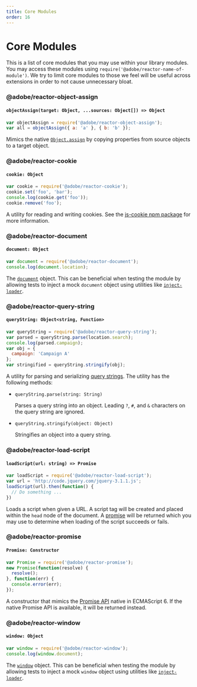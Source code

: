 ```yaml
---
title: Core Modules
order: 16
---
```


# Core Modules

This is a list of core modules that you may use within your library modules. You may access these modules using `require('@adobe/reactor-name-of-module')`. We try to limit core modules to those we feel will be useful across extensions in order to not cause unnecessary bloat.

### @adobe/reactor-object-assign

#### `objectAssign(target: Object, ...sources: Object[]) => Object`

```javascript
var objectAssign = require('@adobe/reactor-object-assign');
var all = objectAssign({ a: 'a' }, { b: 'b' });
```

Mimics the native [`Object.assign`](https://developer.mozilla.org/en-US/docs/Web/JavaScript/Reference/Global_Objects/Object/assign) by copying properties from source objects to a target object.

### @adobe/reactor-cookie

#### `cookie: Object`

```javascript
var cookie = require('@adobe/reactor-cookie');
cookie.set('foo', 'bar');
console.log(cookie.get('foo'));
cookie.remove('foo');
```

A utility for reading and writing cookies. See the [js-cookie npm package](https://www.npmjs.com/package/js-cookie) for more information.

### @adobe/reactor-document

#### `document: Object`

```javascript
var document = require('@adobe/reactor-document');
console.log(document.location);
```

The [`document`](https://developer.mozilla.org/en-US/docs/Web/API/Document) object. This can be beneficial when testing the module by allowing tests to inject a mock `document` object using utilities like [`inject-loader`](https://www.npmjs.com/package/inject-loader).

### @adobe/reactor-query-string

#### `queryString: Object<string, Function>`

```javascript
var queryString = require('@adobe/reactor-query-string');
var parsed = queryString.parse(location.search);
console.log(parsed.campaign);
var obj = {
  campaign: 'Campaign A'
};
var stringified = queryString.stringify(obj);
```

A utility for parsing and serializing [query strings](https://developer.mozilla.org/en-US/docs/Web/API/HTMLHyperlinkElementUtils/search). The utility has the following methods:

* `queryString.parse(string: String)`

  Parses a query string into an object. Leading `?`, `#`, and `&` characters on the query string are ignored.

* `queryString.stringify(object: Object)`

  Stringifies an object into a query string.

### @adobe/reactor-load-script

#### `loadScript(url: string) => Promise`

```javascript
var loadScript = require('@adobe/reactor-load-script');
var url = 'http://code.jquery.com/jquery-3.1.1.js';
loadScript(url).then(function() {
  // Do something ...
})
```

Loads a script when given a URL. A script tag will be created and placed within the `head` node of the document. A [promise](https://developer.mozilla.org/en-US/docs/Web/JavaScript/Reference/Global_Objects/Promise) will be returned which you may use to determine when loading of the script succeeds or fails.

### @adobe/reactor-promise

#### `Promise: Constructor`

```javascript
var Promise = require('@adobe/reactor-promise');
new Promise(function(resolve) {
  resolve();
}, function(err) {
  console.error(err);
});
```

A constructor that mimics the [Promise API](https://developer.mozilla.org/en-US/docs/Web/JavaScript/Reference/Global_Objects/Promise) native in ECMAScript 6. If the native Promise API is available, it will be returned instead.

### @adobe/reactor-window

#### `window: Object`

```javascript
var window = require('@adobe/reactor-window');
console.log(window.document);
```

The [`window`](https://developer.mozilla.org/en-US/docs/Web/API/Window) object. This can be beneficial when testing the module by allowing tests to inject a mock `window` object using utilities like [`inject-loader`](https://www.npmjs.com/package/inject-loader).

